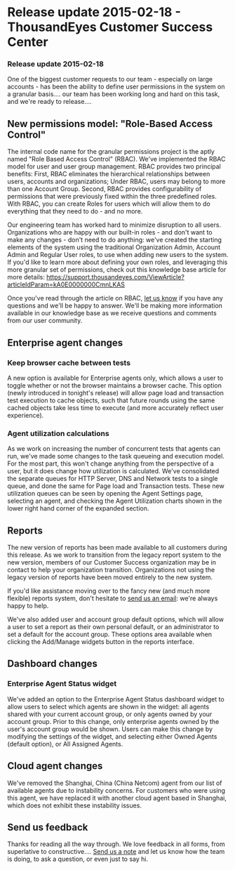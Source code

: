 # Release update 2015-02-18 - ThousandEyes Customer Success Center

### Release update 2015-02-18

One of the biggest customer requests to our team - especially on large accounts - has been the ability to define user permissions in the system on a granular basis.... our team has been working long and hard on this task, and we're ready to release....

## New permissions model: "Role-Based Access Control"

The internal code name for the granular permissions project is the aptly named "Role Based Access Control" \(RBAC\).  We've implemented the RBAC model for user and user group management.  RBAC provides two principal benefits: First, RBAC eliminates the hierarchical relationships between users, accounts and organizations; Under RBAC, users may belong to more than one Account Group. Second, RBAC provides configurability of permissions that were previously fixed within the three predefined roles. With RBAC, you can create Roles for users which will allow them to do everything that they need to do - and no more.  

Our engineering team has worked hard to minimize disruption to all users.  Organizations who are happy with our built-in roles -  and don't want to make any changes - don't need to do anything: we've created the starting elements of the system using the traditional Organization Admin, Account Admin and Regular User roles, to use when adding new users to the system.  If you'd like to learn more about defining your own roles, and leveraging this more granular set of permissions, check out this knowledge base article for more details: https://support.thousandeyes.com/ViewArticle?articleIdParam=kA0E0000000CmnLKAS

Once you've read through the article on RBAC, [let us know](mailto:support@thousandeyes.com?subject=RBAC+Questions) if you have any questions and we'll be happy to answer.  We'll be making more information available in our knowledge base as we receive questions and comments from our user community.

## Enterprise agent changes

### Keep browser cache between tests

A new option is available for Enterprise agents only, which allows a user to toggle whether or not the browser maintains a browser cache.  This option \(newly introduced in tonight's release\) will allow page load and transaction test execution to cache objects, such that future rounds using the same cached objects take less time to execute \(and more accurately reflect user experience\).

### Agent utilization calculations

As we work on increasing the number of concurrent tests that agents can run, we've made some changes to the task queueing and execution model.  For the most part, this won't change anything from the perspective of a user, but it does change how utilization is calculated.  We've consolidated the separate queues for HTTP Server, DNS and Network tests to a single queue, and done the same for Page load and Transaction tests.  These new utilization queues can be seen by opening the Agent Settings page, selecting an agent, and checking the Agent Utilization charts shown in the lower right hand corner of the expanded section.

##  Reports

The new version of reports has been made available to all customers during this release.  As we work to transition from the legacy report system to the new version, members of our Customer Success organization may be in contact to help your organization transition.  Organizations not using the legacy version of reports have been moved entirely to the new system.

If you'd like assistance moving over to the fancy new \(and much more flexible\) reports system, don't hesitate to [send us an email](mailto:support@thousandeyes.com?subject=Reports+help): we're always happy to help.

We've also added user and account group default options, which will allow a user to set a report as their own personal default, or an administrator to set a default for the account group.  These options area available when clicking the Add/Manage widgets button in the reports interface.

## Dashboard changes

### Enterprise Agent Status widget

We've added an option to the Enterprise Agent Status dashboard widget to allow users to select which agents are shown in the widget: all agents shared with your current account group, or only agents owned by your account group.  Prior to this change, only enterprise agents owned by the user's account group would be shown.  Users can make this change by modifying the settings of the widget, and selecting either Owned Agents \(default option\), or All Assigned Agents.

## Cloud agent changes

We've removed the Shanghai, China \(China Netcom\) agent from our list of available agents due to instability concerns.  For customers who were using this agent, we have replaced it with another cloud agent based in Shanghai, which does not exhibit these instability issues.  

## Send us feedback

Thanks for reading all the way through.  We love feedback in all forms, from superlative to constructive.... [Send us a note](mailto:support@thousandeyes.com?subject=Feb+18+2015+Release+Comment) and let us know how the team is doing, to ask a question, or even just to say hi. 

